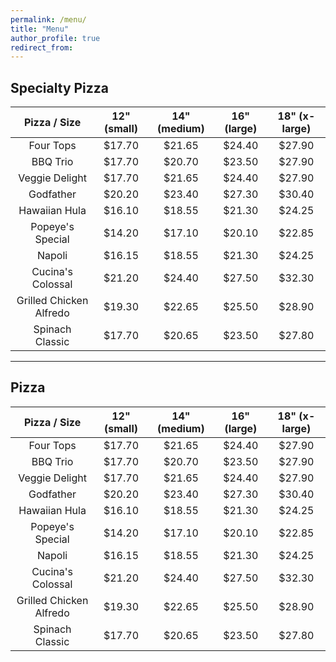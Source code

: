 ```yaml
---
permalink: /menu/
title: "Menu"
author_profile: true
redirect_from: 
---
```



## Specialty Pizza

| Pizza / Size | 12" (small) | 14" (medium) | 16" (large) | 18" (x-large)  |
|:------------:|:-----------:|:------------:|:-----------:|:--------------:|
| Four Tops                            | $17.70 | $21.65 | $24.40 | $27.90 |
| BBQ Trio                             | $17.70 | $20.70 | $23.50 | $27.90 |
| Veggie Delight                       | $17.70 | $21.65 | $24.40 | $27.90 |
| Godfather                            | $20.20 | $23.40 | $27.30 | $30.40 |
| Hawaiian Hula                        | $16.10 | $18.55 | $21.30 | $24.25 |
| Popeye's Special                     | $14.20 | $17.10 | $20.10 | $22.85 |
| Napoli                               | $16.15 | $18.55 | $21.30 | $24.25 |
| Cucina's Colossal                    | $21.20 | $24.40 | $27.50 | $32.30 |
| Grilled Chicken Alfredo              | $19.30 | $22.65 | $25.50 | $28.90 |
| Spinach Classic                      | $17.70 | $20.65 | $23.50 | $27.80 |


---

## Pizza


| Pizza / Size | 12" (small) | 14" (medium) | 16" (large) | 18" (x-large)  |
|:------------:|:-----------:|:------------:|:-----------:|:--------------:|
| Four Tops                            | $17.70 | $21.65 | $24.40 | $27.90 |
| BBQ Trio                             | $17.70 | $20.70 | $23.50 | $27.90 |
| Veggie Delight                       | $17.70 | $21.65 | $24.40 | $27.90 |
| Godfather                            | $20.20 | $23.40 | $27.30 | $30.40 |
| Hawaiian Hula                        | $16.10 | $18.55 | $21.30 | $24.25 |
| Popeye's Special                     | $14.20 | $17.10 | $20.10 | $22.85 |
| Napoli                               | $16.15 | $18.55 | $21.30 | $24.25 |
| Cucina's Colossal                    | $21.20 | $24.40 | $27.50 | $32.30 |
| Grilled Chicken Alfredo              | $19.30 | $22.65 | $25.50 | $28.90 |
| Spinach Classic                      | $17.70 | $20.65 | $23.50 | $27.80 |
